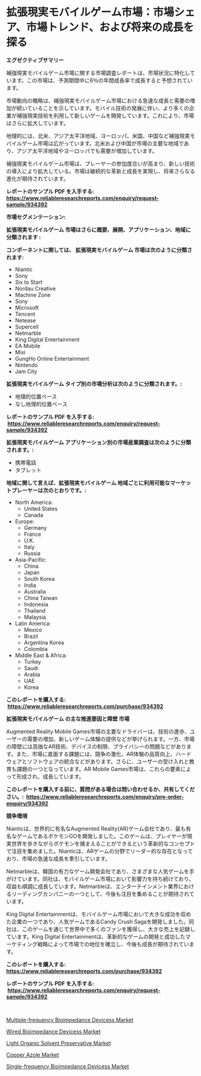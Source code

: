 <p><h1>拡張現実モバイルゲーム市場：市場シェア、市場トレンド、および将来の成長を探る</h1></p><p><strong>エグゼクティブサマリー</strong></p>
<p><p>補強現実モバイルゲーム市場に関する市場調査レポートは、市場状況に特化しています。この市場は、予測期間中に6％の年間成長率で成長すると予想されています。</p><p>市場動向の概略は、補強現実モバイルゲーム市場における急速な成長と需要の増加が続いていることを示しています。モバイル技術の発展に伴い、より多くの企業が補強現実技術を利用して新しいゲームを開発しています。これにより、市場はさらに拡大しています。</p><p>地理的には、北米、アジア太平洋地域、ヨーロッパ、米国、中国など補強現実モバイルゲーム市場は広がっています。北米および中国が市場の主要な地域であり、アジア太平洋地域やヨーロッパでも需要が増加しています。</p><p>補強現実モバイルゲーム市場は、プレーヤーの参加度合いが高まり、新しい技術の導入により拡大している。市場は継続的な革新と成長を実現し、将来さらなる進化が期待されています。</p></p>
<p><strong>レポートのサンプル PDF を入手する: <a href="https://www.reliableresearchreports.com/enquiry/request-sample/934392">https://www.reliableresearchreports.com/enquiry/request-sample/934392</a></strong></p>
<p><strong>市場セグメンテーション:</strong></p>
<p><strong> 拡張現実モバイルゲーム 市場はさらに概要、展開、アプリケーション、地域に分類されます :</strong></p>
<p><strong>コンポーネントに関しては、 拡張現実モバイルゲーム 市場は次のように分類されます: &nbsp;</strong></p>
<p><ul><li>Niantic</li><li>Sony</li><li>Six to Start</li><li>Nordau Creative</li><li>Machine Zone</li><li>Sony</li><li>Microsoft</li><li>Tencent</li><li>Netease</li><li>Supercell</li><li>Netmarble</li><li>King Digital Entertainment</li><li>EA Mobile</li><li>Mixi</li><li>GungHo Online Entertainment</li><li>Nintendo</li><li>Jam City</li></ul></p>
<p><strong> 拡張現実モバイルゲーム タイプ別の市場分析は次のように分類されます。:</strong></p>
<p><ul><li>地理的位置ベース</li><li>なし地理的位置ベース</li></ul></p>
<p><strong>レポートのサンプル PDF を入手する: &nbsp;<a href="https://www.reliableresearchreports.com/enquiry/request-sample/934392">https://www.reliableresearchreports.com/enquiry/request-sample/934392</a></strong></p>
<p><strong> 拡張現実モバイルゲーム アプリケーション別の市場産業調査は次のように分類されます。:</strong></p>
<p><ul><li>携帯電話</li><li>タブレット</li></ul></p>
<p><strong>地域に関して言えば、拡張現実モバイルゲーム 地域ごとに利用可能なマーケットプレーヤーは次のとおりです。:</strong></p>
<p><ul>
    <li>
        North America:
        <ul>
            <li>United States</li>
            <li>Canada</li>
        </ul>
    </li>
    <li>
        Europe:
        <ul>
            <li>Germany</li>
            <li>France</li>
            <li>U.K.</li>
            <li>Italy</li>
            <li>Russia</li>
        </ul>
    </li>
    <li>
        Asia-Pacific:
        <ul>
            <li>China</li>
            <li>Japan</li>
            <li>South Korea</li>
            <li>India</li>
            <li>Australia</li>
            <li>China Taiwan</li>
            <li>Indonesia</li>
            <li>Thailand</li>
            <li>Malaysia</li>
        </ul>
    </li>
    <li>
        Latin America:
        <ul>
            <li>Mexico</li>
            <li>Brazil</li>
            <li>Argentina Korea</li>
            <li>Colombia</li>
        </ul>
    </li>
    <li>
        Middle East & Africa:
        <ul>
            <li>Turkey</li>
            <li>Saudi</li>
            <li>Arabia</li>
            <li>UAE</li>
            <li>Korea</li>
        </ul>
    </li>
    </ul></p>
<p><strong>このレポートを購入する: &nbsp;<a href="https://www.reliableresearchreports.com/purchase/934392">https://www.reliableresearchreports.com/purchase/934392</a></strong></p>
<p><strong>拡張現実モバイルゲーム の主な推進要因と障壁 市場</strong></p>
<p><p>Augmented Reality Mobile Games市場の主要なドライバーは、技術の進歩、ユーザーの需要の増加、新しいゲーム体験の提供などが挙げられます。一方、市場の障壁には高価なAR技術、デバイスの制限、プライバシーの問題などがあります。また、市場に直面する課題には、競争の激化、AR体験の品質向上、ハードウェアとソフトウェアの統合などがあります。さらに、ユーザーの受け入れと教育も課題の一つとなっています。AR Mobile Games市場は、これらの要素によって形成され、成長しています。</p></p>
<p><strong>このレポートを購入する前に、質問がある場合は問い合わせるか、共有してください。:&nbsp; <a href="https://www.reliableresearchreports.com/enquiry/pre-order-enquiry/934392">https://www.reliableresearchreports.com/enquiry/pre-order-enquiry/934392</a></strong></p>
<p><strong>競争環境</strong></p>
<p><p>Nianticは、世界的に有名なAugmented Reality(AR)ゲーム会社であり、最も有名なゲームであるポケモンGOを開発しました。このゲームは、プレイヤーが現実世界を歩きながらポケモンを捕まえることができるという革新的なコンセプトで注目を集めました。Nianticは、ARゲームの分野でリーダー的な存在となっており、市場の急速な成長を牽引しています。</p><p>Netmarbleは、韓国の有力なゲーム開発会社であり、さまざまな人気ゲームを手がけています。同社は、モバイルゲーム市場において影響力を持ち続けており、収益も順調に成長しています。Netmarbleは、エンターテインメント業界におけるリーディングカンパニーの一つとして、今後も注目を集めることが期待されています。</p><p>King Digital Entertainmentは、モバイルゲーム市場において大きな成功を収めた企業の一つであり、人気ゲームであるCandy Crush Sagaを開発しました。同社は、このゲームを通じて世界中で多くのファンを獲得し、大きな売上を記録しています。King Digital Entertainmentは、革新的なゲームの開発と成功したマーケティング戦略によって市場での地位を確立し、今後も成長が期待されています。</p></p>
<p><strong>このレポートを購入する: &nbsp; <a href="https://www.reliableresearchreports.com/purchase/934392">https://www.reliableresearchreports.com/purchase/934392</a></strong></p>
<p><strong>レポートのサンプル PDF を入手する: &nbsp;<a href="https://www.reliableresearchreports.com/enquiry/request-sample/934392">https://www.reliableresearchreports.com/enquiry/request-sample/934392</a></strong><strong></strong></p>
<p>&nbsp;</p>
<p><p><a href="https://extreme-scabiosa-c81.notion.site/Insights-into-Multiple-frequency-Bioimpedance-Devicess-Market-Size-Analysing-Market-Share-Trends--a74cf330f74e4b63b201bff44920a6f2">Multiple-frequency Bioimpedance Devicess Market</a></p><p><a href="https://carnation-joke-41f.notion.site/Wired-Bioimpedance-Devicess-Market-Size-Market-Share-and-Global-Market-Analysis-Report-2024-2031-9a948b64c50d4818a247f3cc1cb3f591">Wired Bioimpedance Devicess Market</a></p><p><a href="https://view.publitas.com/reportprime-1/light-organic-solvent-preservative-market-size-furnishes-valuable-information-encompassing-market-share-market-trends-and-projections-spanning-from-2024-to-2031/">Light Organic Solvent Preservative Market</a></p><p><a href="https://view.publitas.com/reportprime-1/global-copper-azole-market-by-types-applications-and-major-players-with-regional-growth-rate-analysis-and-development-situation-from-2024-to-2031/">Copper Azole Market</a></p><p><a href="https://adventurous-uranium-ef9.notion.site/Single-frequency-Bioimpedance-Devicess-Market-Research-Report-Reveals-The-Latest-Trends-And-Opportun-d9e3a74f7ffc4453be5bbc43b1ff5608">Single-frequency Bioimpedance Devicess Market</a></p></p>